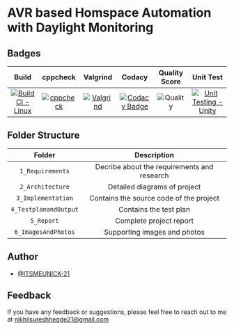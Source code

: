 # AVR based Homspace Automation with Daylight Monitoring


## Badges
 
|Build|cppcheck|Valgrind|Codacy|Quality Score|Unit Test|
|:--:|:--:|:--:|:--:|:--:|:--:|
[![Build CI - Linux](https://github.com/ITSMEUNICK-21/M1_Income_and_Tax_Calculator/actions/workflows/c-cpp.yml/badge.svg?branch=main)](https://github.com/ITSMEUNICK-21/M1_Income_and_Tax_Calculator/actions/workflows/c-cpp.yml)|[![cppcheck](https://github.com/ITSMEUNICK-21/M1_Income_and_Tax_Calculator/actions/workflows/cppcheck.yml/badge.svg?branch=main)](https://github.com/ITSMEUNICK-21/M1_Income_and_Tax_Calculator/actions/workflows/cppcheck.yml)|[![Valgrind](https://github.com/ITSMEUNICK-21/M1_Income_and_Tax_Calculator/actions/workflows/valgrind.yml/badge.svg?branch=main)](https://github.com/ITSMEUNICK-21/M1_Income_and_Tax_Calculator/actions/workflows/valgrind.yml)|[![Codacy Badge](https://app.codacy.com/project/badge/Grade/b57ab38bab1b45b4a5576680f0a0b803)](https://www.codacy.com/gh/ITSMEUNICK-21/M1_Income_and_Tax_Calculator/dashboard?utm_source=github.com&amp;utm_medium=referral&amp;utm_content=ITSMEUNICK-21/M1_Income_and_Tax_Calculator&amp;utm_campaign=Badge_Grade)|![Quality](https://api.codiga.io/project/32105/score/svg)|[![Unit Testing - Unity](https://github.com/ITSMEUNICK-21/M1_Income_and_Tax_Calculator/actions/workflows/Unit.yml/badge.svg?branch=main)](https://github.com/ITSMEUNICK-21/M1_Income_and_Tax_Calculator/actions/workflows/Unit.yml)

## Folder Structure
|Folder|Description|
|:--:|:--:|
|`1_Requirements`| Decribe about the requirements and research|
|`2_Architecture`| Detailed diagrams of project|
|`3_Implementation`| Contains the source code of the project|
|`4_TestplanandOutput`| Contains the test plan|
|`5_Report`| Complete project report|
|`6_ImagesAndPhotos`| Supporting images and photos|

## Author

- [@ITSMEUNICK-21](https://www.github.com/ITSMEUNICK-21)

## Feedback

If you have any feedback or suggestions, please feel free to reach out to me at nikhilsureshhegde21@gmail.com
